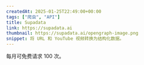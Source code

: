 ```yaml
---
createdAt: 2025-01-25T22:49:00+00:00
tags: ["爬虫", "API"]
title: Supadata
link: https://supadata.ai
thumbnail: https://supadata.ai/opengraph-image.png
snippet: 将 URL 和 YouTube 视频转换为结构化数据。
---
```

每月可免费请求 100 次。
